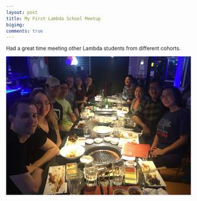 ```yaml
--- 
layout: post 
title: My First Lambda School Meetup
bigimg: 
comments: true 
---
```


Had a great time meeting other Lambda students from different cohorts.

<img src="/img/posts/201911/lambda_meetup.jpg" alt="First Lambda School Meetup" width="720px">
